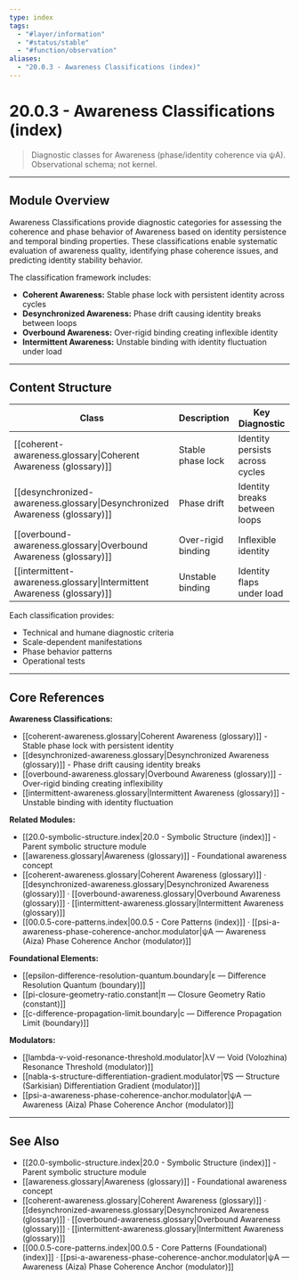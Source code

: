 ```yaml
---
type: index
tags:
  - "#layer/information"
  - "#status/stable"
  - "#function/observation"
aliases:
  - "20.0.3 - Awareness Classifications (index)"
---
```


# 20.0.3 - Awareness Classifications (index)

> Diagnostic classes for Awareness (phase/identity coherence via ψA). Observational schema; not kernel.

---

## Module Overview

Awareness Classifications provide diagnostic categories for assessing the coherence and phase behavior of Awareness based on identity persistence and temporal binding properties. These classifications enable systematic evaluation of awareness quality, identifying phase coherence issues, and predicting identity stability behavior.

The classification framework includes:
- **Coherent Awareness:** Stable phase lock with persistent identity across cycles
- **Desynchronized Awareness:** Phase drift causing identity breaks between loops
- **Overbound Awareness:** Over-rigid binding creating inflexible identity
- **Intermittent Awareness:** Unstable binding with identity fluctuation under load

---

## Content Structure

| Class | Description | Key Diagnostic |
|-------|-------------|----------------|
| [[coherent-awareness.glossary\|Coherent Awareness (glossary)]] | Stable phase lock | Identity persists across cycles |
| [[desynchronized-awareness.glossary\|Desynchronized Awareness (glossary)]] | Phase drift | Identity breaks between loops |
| [[overbound-awareness.glossary\|Overbound Awareness (glossary)]] | Over-rigid binding | Inflexible identity |
| [[intermittent-awareness.glossary\|Intermittent Awareness (glossary)]] | Unstable binding | Identity flaps under load |

Each classification provides:
- Technical and humane diagnostic criteria
- Scale-dependent manifestations
- Phase behavior patterns
- Operational tests

---

## Core References

**Awareness Classifications:**
- [[coherent-awareness.glossary|Coherent Awareness (glossary)]] - Stable phase lock with persistent identity
- [[desynchronized-awareness.glossary|Desynchronized Awareness (glossary)]] - Phase drift causing identity breaks
- [[overbound-awareness.glossary|Overbound Awareness (glossary)]] - Over-rigid binding creating inflexibility
- [[intermittent-awareness.glossary|Intermittent Awareness (glossary)]] - Unstable binding with identity fluctuation

**Related Modules:**
- [[20.0-symbolic-structure.index|20.0 - Symbolic Structure (index)]] - Parent symbolic structure module
- [[awareness.glossary|Awareness (glossary)]] - Foundational awareness concept
- [[coherent-awareness.glossary|Coherent Awareness (glossary)]] · [[desynchronized-awareness.glossary|Desynchronized Awareness (glossary)]] · [[overbound-awareness.glossary|Overbound Awareness (glossary)]] · [[intermittent-awareness.glossary|Intermittent Awareness (glossary)]]
- [[00.0.5-core-patterns.index|00.0.5 - Core Patterns (index)]] · [[psi-a-awareness-phase-coherence-anchor.modulator|ψA — Awareness (Aiza) Phase Coherence Anchor (modulator)]]

**Foundational Elements:**
- [[epsilon-difference-resolution-quantum.boundary|ε — Difference Resolution Quantum (boundary)]]
- [[pi-closure-geometry-ratio.constant|π — Closure Geometry Ratio (constant)]]
- [[c-difference-propagation-limit.boundary|c — Difference Propagation Limit (boundary)]]

**Modulators:**
- [[lambda-v-void-resonance-threshold.modulator|λV — Void (Volozhina) Resonance Threshold (modulator)]]
- [[nabla-s-structure-differentiation-gradient.modulator|∇S — Structure (Sarkisian) Differentiation Gradient (modulator)]]
- [[psi-a-awareness-phase-coherence-anchor.modulator|ψA — Awareness (Aiza) Phase Coherence Anchor (modulator)]]

---

## See Also

- [[20.0-symbolic-structure.index|20.0 - Symbolic Structure (index)]] - Parent symbolic structure module
- [[awareness.glossary|Awareness (glossary)]] - Foundational awareness concept
- [[coherent-awareness.glossary|Coherent Awareness (glossary)]] · [[desynchronized-awareness.glossary|Desynchronized Awareness (glossary)]] · [[overbound-awareness.glossary|Overbound Awareness (glossary)]] · [[intermittent-awareness.glossary|Intermittent Awareness (glossary)]]
- [[00.0.5-core-patterns.index|00.0.5 - Core Patterns (Foundational) (index)]] · [[psi-a-awareness-phase-coherence-anchor.modulator|ψA — Awareness (Aiza) Phase Coherence Anchor (modulator)]]